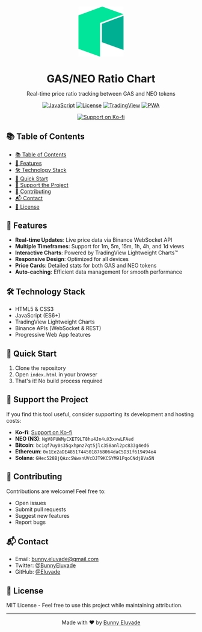 <p align="center">
  <img alt="GAS/NEO Ratio" title="GAS/NEO Ratio Chart" src="images/neo.svg" width="120">
  <h1 align="center" style="margin-bottom: 0;">GAS/NEO Ratio Chart</h1>
  <p align="center">Real-time price ratio tracking between GAS and NEO tokens</p>
</p>

<div align="center">

[![JavaScript](https://img.shields.io/badge/javascript-ES6%2B-brightgreen)](https://www.ecma-international.org/ecma-262/)
[![License](https://img.shields.io/badge/license-MIT-blue)](LICENSE)
[![TradingView](https://img.shields.io/badge/TradingView-Lightweight%20Charts-orange)](https://www.tradingview.com/lightweight-charts/)
[![PWA](https://img.shields.io/badge/PWA-ready-purple)](https://web.dev/progressive-web-apps/)

</div>

<p align="center">
  <a href="https://ko-fi.com/O5O21AKEP9">
    <img src="https://ko-fi.com/img/githubbutton_sm.svg" alt="Support on Ko-fi">
  </a>
</p>

## 📚 Table of Contents

- [📚 Table of Contents](#-table-of-contents)
- [🚀 Features](#-features)
- [🛠️ Technology Stack](#️-technology-stack)
- [🚦 Quick Start](#-quick-start)
- [💎 Support the Project](#-support-the-project)
- [🤝 Contributing](#-contributing)
- [📬 Contact](#-contact)
- [📜 License](#-license)

## 🚀 Features

- **Real-time Updates**: Live price data via Binance WebSocket API
- **Multiple Timeframes**: Support for 1m, 5m, 15m, 1h, 4h, and 1d views
- **Interactive Charts**: Powered by TradingView Lightweight Charts™
- **Responsive Design**: Optimized for all devices
- **Price Cards**: Detailed stats for both GAS and NEO tokens
- **Auto-caching**: Efficient data management for smooth performance

## 🛠️ Technology Stack

- HTML5 & CSS3
- JavaScript (ES6+)
- TradingView Lightweight Charts
- Binance APIs (WebSocket & REST)
- Progressive Web App features

## 🚦 Quick Start

1. Clone the repository
2. Open `index.html` in your browser
3. That's it! No build process required

## 💎 Support the Project

If you find this tool useful, consider supporting its development and hosting costs:

- **Ko-fi**: [Support on Ko-fi](https://ko-fi.com/O5O21AKEP9)
- **NEO (N3)**: `NgV8FUWMyCXET9LT8hu4Jn4uX3xxwLFAed`
- **Bitcoin**: `bc1qf7uy0s35qxhpnz7qt5jlc358anl2pc833g4ed6`
- **Ethereum**: `0x1Ee2aDE48517445018768064daC5D31f619494e4`
- **Solana**: `GHec528BjQAzcSWwxnUVcDJT9KCSYM91PqoCNdjBVa5N`

## 🤝 Contributing

Contributions are welcome! Feel free to:
- Open issues
- Submit pull requests
- Suggest new features
- Report bugs

## 📬 Contact

- Email: bunny.eluvade@gmail.com
- Twitter: [@BunnyEluvade](https://twitter.com/BunnyEluvade)
- GitHub: [@Eluvade](https://github.com/Eluvade)

## 📜 License

MIT License - Feel free to use this project while maintaining attribution.

---

<p align="center">
  Made with ❤️ by <a href="https://eluvade.com">Bunny Eluvade</a>
</p>
